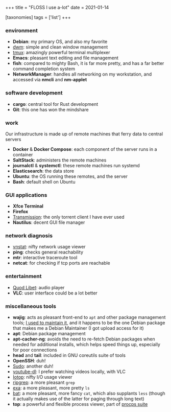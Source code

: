 +++
title = "FLOSS I use a-lot"
date = 2021-01-14

[taxonomies]
tags = ['list']
+++


### environment

- **Debian**: my primary OS, and also my favorite
- [dwm]: simple and clean window management
- [tmux]: amazingly powerful terminal multiplexer
- **Emacs**: pleasant text editing and file management
- **fish**: compared to mighty Bash, it is far more pretty,
   and has a far better command completion system
- **NetworkManager**: handles all networking on my workstation,
  and accessed via **nmcli** and **nm-applet**

### software development

- **cargo**: central tool for Rust development
- **Git**: this one has won the mindshare

### work

Our infrastructure is made up of remote machines that ferry data to
central servers

- **Docker** & **Docker Compose**: each component of the server runs in a container
- **SaltStack**: administers the remote machines
- **journalctl** & **systemctl**: these remote machines run systemd
- **Elasticsearch**: the data store
- **Ubuntu**: the OS running these remotes, and the server
- **Bash**: default shell on Ubuntu

 ### GUI applications

- **Xfce Terminal**
- **Firefox**
- [Transmission][]: the only torrent client I have ever used
- **Nautilus**: decent GUI file manager

### network diagnosis
- [vnstat]: nifty network usage viewer
- **ping**: checks general reachability
- **mtr**: interactive traceroute tool
- **netcat**: for checking if tcp ports are reachable

### entertainment

- [Quod Libet]: audio player
- **VLC**: user interface could be a lot better

### miscellaneous tools

- **wajig**: acts as pleasant front-end to `apt` and other
  package management tools;
  [I used to maintain it], and it happens to be the one Debian
  package that makes me a Debian Maintainer (I got upload access
  for it)
- **apt**: Debian package management
- **apt-cacher-ng**: avoids the need to re-fetch Debian packages when needed for
  additional installs, which helps speed things up, especially for poor connections
- **head** and **tail**: included in GNU coreutils suite of tools
- **OpenSSH**: duh!
- [Sudo]: another duh!
- [youtube-dl][]: I prefer watching videos locally, with VLC
- [Iotop]: nifty I/O usage viewer
- [ripgrep]: a more pleasant `grep`
- [exa]: a more pleasant, more pretty `ls`
- [bat]: a more pleasant, more fancy `cat`, which also supplants `less`
  (though it actually makes use of the latter for paging through long text)
- **top**: a powerful and flexible process viewer, part of [procps suite]


[I used to maintain it]: http://tshepang.github.io/tags/wajig
[Transmission]: http://www.transmissionbt.com
[dwm]: @/my-current-desktop-setup.md
[tmux]: https://github.com/tmux/tmux/wiki
[youtube-dl]: http://rg3.github.io/youtube-dl
[ripgrep]: http://blog.burntsushi.net/ripgrep
[Sudo]: @/project-of-note-sudo.md
[Iotop]: @/project-of-note-sudo.md
[vnstat]: http://humdi.net/vnstat
[exa]: https://the.exa.website
[bat]: https://crates.io/crates/bat
[procps suite]: https://gitlab.com/procps-ng/procps
[Quod Libet]: https://quodlibet.readthedocs.io
[miniserve]: https://github.com/svenstaro/miniserve
